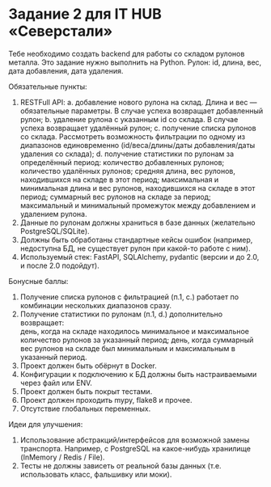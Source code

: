 # Задание 2 для IT HUB «Северстали»

Тебе необходимо создать backend для работы со складом рулонов металла. Это задание нужно выполнить на Python. Рулон: id, длина, вес, дата добавления, дата удаления. 

Обязательные пункты: 
1. RESTFull API: 
a. добавление нового рулона на склад. Длина и вес — обязательные параметры. В случае успеха возвращает добавленный рулон; 
b. удаление рулона с указанным id со склада. В случае успеха  возвращает удалённый рулон; 
c. получение списка рулонов со склада. Рассмотреть возможность фильтрации по одному из диапазонов единовременно (id/веса/длины/даты добавления/даты удаления со склада); 
d. получение статистики по рулонам за определённый период: 
количество добавленных рулонов; 
количество удалённых рулонов; 
средняя длина, вес рулонов, находившихся на складе в этот период; 
максимальная и минимальная длина и вес рулонов, находившихся на складе в этот период; 
суммарный вес рулонов на складе за период; 
максимальный и минимальный промежуток между добавлением и удалением рулона. 
2. Данные по рулонам должны храниться в базе данных (желательно PostgreSQL/SQLite). 
3. Должны быть обработаны стандартные кейсы ошибок (например, недоступна БД, не существует рулон при какой-то работе с ним). 
4. Используемый стек: FastAPI, SQLAlchemy, pydantic (версии и до 2.0, и после 2.0 подойдут). 

Бонусные баллы: 
1. Получение списка рулонов с фильтрацией (п.1, с.) работает по комбинации нескольких диапазонов сразу. 
2. Получение статистики по рулонам (п.1, d.) дополнительно возвращает:  
день, когда на складе находилось минимальное и максимальное количество рулонов за указанный период; 
день, когда суммарный вес рулонов на складе был минимальным и максимальным в указанный период. 
3. Проект должен быть обёрнут в Docker. 
4. Конфигурации к подключению к БД должны быть настраиваемыми через файл или ENV. 
5. Проект должен быть покрыт тестами. 
6. Проект должен проходить mypy, flake8 и прочее. 
7. Отсутствие глобальных переменных. 

Идеи для улучшения: 
1. Использование абстракций/интерфейсов для возможной замены транспорта. Например, с PostgreSQL на какое-нибудь хранилище (InMemory / Redis / File). 
2. Тесты не должны зависеть от реальной базы данных (т.е. использовать класс, фальшивку или моки).
